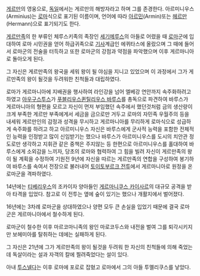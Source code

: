 [게르만](%EA%B2%8C%EB%A5%B4%EB%A7%8C.md)의 영웅으로,
[독일](%EB%8F%85%EC%9D%BC.md)에서는 게르만의 해방자라고 하며 그를 존경한다. 아르미니우스(Arminius)는
[로마](%EB%A1%9C%EB%A7%88.md)식으로 표기된 이름이며, 언어에 따라
[아르민](%EC%95%84%EB%A5%B4%EB%AF%BC.md)(Armin)또는
[헤르만](%ED%97%A4%EB%A5%B4%EB%A7%8C.md)(Hermann)으로 표기되기도 한다.

[게르만족](%EA%B2%8C%EB%A5%B4%EB%A7%8C%EC%A1%B1.md)의 한 부류인 체루스키족의 족장인
[세기메루스](%EC%84%B8%EA%B8%B0%EB%A9%94%EB%A3%A8%EC%8A%A4.md)의 아들로 어렸을 때
[로마](%EB%A1%9C%EB%A7%88.md)군에 입대하여 로마 시민권을 얻어 하급귀족으로
[기사](%EA%B8%B0%EC%82%AC.md)계급인 에퀴타스에 올랐으며 그 때에 들어서 로마군의 전술을 터득하고 또한 로마군의
강점과 약점을 파악했으며 이후 게르마니아로 돌아오게 된다.

그 자신은 게르만족의 왕국을 세워 왕이 될 야심을 지니고 있었으며 이 과정에서 그가 게르만족의 왕이 될것을 두려워한 친척들과 대립하였다.

로마가 게르마니아에 지배권을 행사하여 라인강을 넘어 엘베강 연안까지 속주화하려고 하였고
[아우구스투스](%EC%95%84%EC%9A%B0%EA%B5%AC%EC%8A%A4%ED%88%AC%EC%8A%A4.md)가 [푸블리우스퀸틸리우스 바루스](%ED%91%B8%EB%B8%94%EB%A6%AC%EC%9A%B0%EC%8A%A4%20%ED%80%B8%ED%8B%B8%EB%A6%AC%EC%9A%B0%EC%8A%A4%20%EB%B0%94%EB%A3%A8%EC%8A%A4.md)를 총독으로 파견하여
바루스가 게르마니아의 형편을 모르고 자신이 먼저 부임했던 속주에서 했던것처럼 금의 생산량이 크게 부족한 게르만 부족에게서 세금을 금으로만
거두고 로마의 자민족 우월주의 등을 내세워 게르만인의 감정과 성격을 무시하고 게르마니아를 무리하게 로마식으로 성급하게 속주화를 하려고 하고
아르미니우스 자신은 바루스에게 군사적 능력을 포함한 전체적인 능력을 인정받고 많이 신임받기는 했으나 바루스가 아르미니우스를 도시의 치안관
정도로만 생각하고 지휘관 같은 중책은 주지않는 등 한편으로 아르미니우스를 홀대하여 바루스에게 소외감을 느끼자, 당초의 로마와 협력하여 그
힘을 빌려 자신이 게르만족의 왕이 될 계획을 수정하여 기원전 9년에 자신을 따르는 게르만족의 연합을 구성하여 봉기하여 바루스를 속여서
전장으로 불러내어 [토이토부르크 전투](%ED%86%A0%EC%9D%B4%ED%86%A0%EB%B6%80%EB%A5%B4%ED%81%AC%20%EC%A0%84%ED%88%AC.md)에서 게르마니아로 원정을 온 로마군을 격파하였다.

14년에는 [티베리우스](%ED%8B%B0%EB%B2%A0%EB%A6%AC%EC%9A%B0%EC%8A%A4.md)의 조카이자 양아들인
[게르마니쿠스 카이사르](%EA%B2%8C%EB%A5%B4%EB%A7%88%EB%8B%88%EC%BF%A0%EC%8A%A4%20%EC%B9%B4%EC%9D%B4%EC%82%AC%EB%A5%B4.md)의 대규모 공격을 받아 타격을 입었다. 참고로 이 전투는 옆에 숲이 있기는
했으나 개활지에서 벌어졌다.

16년에는 3차례 로마군을 상대하였으나 양편 모두 큰 손실을 입었기 때문에 결국 로마군은 게르마니아에서 철수하게 된다.

로마군이 철수한 이후 마르코마니족의 왕인 마로코두스와 내전을 벌여 그를 퇴각시키지만 보헤미아를 탈취하는 데에는 실패하게 된다.

그 자신은 21년에 그가 게르만족의 왕이 될것을 두려워 한 자신의 친척들에 의해 죽었는데 독살이라는 설과 자객의 칼에 찔려죽었다는 설이
있다.

아내 [투스넬다](%ED%88%AC%EC%8A%A4%EB%84%AC%EB%8B%A4.md)는 이후 로마에 포로로 잡혔고 로마에서 그의
아들 투멜리쿠스를 낳았다.

